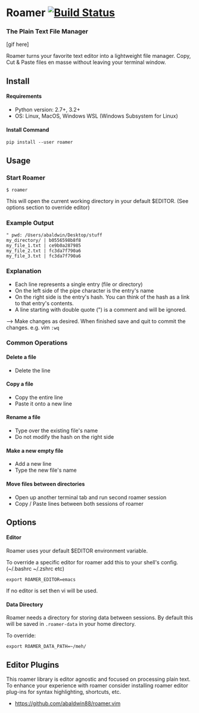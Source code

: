 # Roamer [![Build Status](https://travis-ci.org/abaldwin88/roamer.svg?branch=master)](https://travis-ci.org/abaldwin88/roamer)
### The Plain Text File Manager

[gif here]

Roamer turns your favorite text editor into a lightweight file manager.  Copy, Cut & Paste files en masse without leaving your terminal window.

## Install
#### Requirements
* Python version: 2.7+, 3.2+
* OS: Linux, MacOS, Windows WSL (Windows Subsystem for Linux)

#### Install Command
```shell
pip install --user roamer
```

## Usage

### Start Roamer
```shell
$ roamer
```
This will open the current working directory in your default $EDITOR.  (See options section to override editor)

### Example Output
```shell
" pwd: /Users/abaldwin/Desktop/stuff
my_directory/ | b0556598b8f8
my_file_1.txt | ce9b0a287985
my_file_2.txt | fc3da7f790a6
my_file_3.txt | fc3da7f790a6
```

### Explanation

* Each line represents a single entry (file or directory)
* On the left side of the pipe character is the entry's name
* On the right side is the entry's hash.  You can think of the hash as a link to that entry's contents.
* A line starting with double quote (") is a comment and will be ignored.

--> Make changes as desired.  When finished save and quit to commit the changes.  e.g.  vim `:wq`

### Common Operations

#### Delete a file
 * Delete the line

#### Copy a file
* Copy the entire line
* Paste it onto a new line

#### Rename a file
* Type over the existing file's name
* Do not modify the hash on the right side

#### Make a new empty file
* Add a new line
* Type the new file's name

#### Move files between directories
* Open up another terminal tab and run second roamer session
* Copy / Paste lines between both sessions of roamer



## Options

#### Editor
Roamer uses your default $EDITOR environment variable.

To override a specific editor for roamer add this to your shell's config. (~/.bashrc   ~/.zshrc  etc)
```shell
export ROAMER_EDITOR=emacs
```

If no editor is set then vi will be used.

#### Data Directory
Roamer needs a directory for storing data between sessions.  By default this will be saved in `.roamer-data` in your home directory.

To override:
```shell
export ROAMER_DATA_PATH=~/meh/
```


## Editor Plugins

This roamer library is editor agnostic and focused on processing plain text.  To enhance your experience with roamer consider installing roamer editor plug-ins for syntax highlighting, shortcuts, etc.

* https://github.com/abaldwin88/roamer.vim
